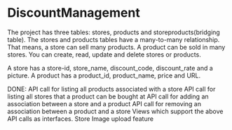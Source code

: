 # DiscountManagement
The project has three tables: stores, products and storeproducts(bridging table).
The stores and products tables have a many-to-many relationship. That means, a store can sell many products. A product can be sold in many stores.
You can create, read, update and delete stores or products. 

A store has a store-id, store_name, discount_code, discount_rate and a picture.
A product has a product_id, product_name, price and URL.

DONE: 
API call for listing all products associated with a store
API call for listing all stores that a product can be bought at
API call for adding an association between a store and a product
API call for removing an association between a product and a store
Views which support the above API calls as interfaces.
Store Image upload feature

